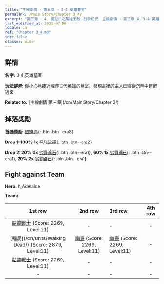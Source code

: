 ```yaml
---
title: "主線劇情 - 第三章 - 3-4 英雄墓室"
permalink: /Main Story/Chapter 3_4/
excerpt: "第三章 - 4. 魔法门之英雄无敌：战争纪元  主線劇情 - 第三章_4. 3-4 英雄墓室"
last_modified_at: 2021-07-06
locale: cn
ref: "Chapter 3_4.md"
toc: false
classes: wide
---
```


## 詳情

 **名字:** 3-4 英雄墓室

 **玩法詳解:** 你小心地接近埋葬古代英雄的墓室，發現這裡的主人已經從沉睡中甦醒過來。

 **Related to:** [主線劇情 第三章](/cn/Main Story/Chapter 3/)

## 掉落獎勵

 **首通獎勵:** [銀鑰匙](/cn/Items/con_693/){: .btn .btn--era3}

 **Drop 1:** **100% 1x** [平凡硫磺](/cn/Items/mat_9/){: .btn .btn--era2}

 **Drop 2:** **20% 0x** [劣質礦石](/cn/Items/mat_1/){: .btn .btn--era1}, **60% 1x** [劣質礦石](/cn/Items/mat_1/){: .btn .btn--era1}, **20% 2x** [劣質礦石](/cn/Items/mat_1/){: .btn .btn--era1}


## Fight against Team
 **Hero:** h_Adelaide

 **Team:**


  | 1st row | 2nd row | 3rd row | 4th row |
  |:----:|:----:|:----|:----:|
  | [骷髏戰士](/cn/units/Skeleton/) (Score: 2269, Level:11)  | - | - | - |
  | [殭屍](/cn/units/Walking Dead/) (Score: 2879, Level:11)  | [幽靈](/cn/units/Wight/) (Score: 2269, Level:11)  | [幽靈](/cn/units/Wight/) (Score: 2269, Level:11)  | - |
  | [骷髏戰士](/cn/units/Skeleton/) (Score: 2269, Level:11)  | - | - | - |
  | - | - | - | - |


